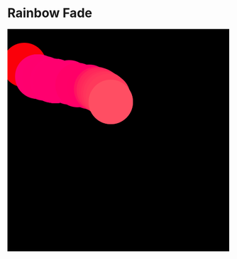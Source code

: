 # Rainbow Fade

<script src="../lib/processing.min.js"></script>
<canvas data-processing-sources="Raindow_Fade_1.pde"></canvas>


![](fade-0022.tif)
